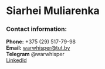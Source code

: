 # Siarhei Muliarenka

### Contact information:

**Phone:** +375 (29) 517-79-98<br/>
**Email:** warwhisper@tut.by<br/>
**Telegram** @warwhisper<br>
[LinkedId](https://www.linkedin.com/in/sierhei-muliarenka-9a8163115)
